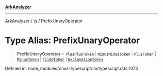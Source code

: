 [**ArkAnalyzer**](../../../../README.md)

***

[ArkAnalyzer](../../../../globals.md) / [ts](../README.md) / PrefixUnaryOperator

# Type Alias: PrefixUnaryOperator

> **PrefixUnaryOperator** = [`PlusPlusToken`](../enumerations/SyntaxKind.md#plusplustoken) \| [`MinusMinusToken`](../enumerations/SyntaxKind.md#minusminustoken) \| [`PlusToken`](../enumerations/SyntaxKind.md#plustoken) \| [`MinusToken`](../enumerations/SyntaxKind.md#minustoken) \| [`TildeToken`](../enumerations/SyntaxKind.md#tildetoken) \| [`ExclamationToken`](../enumerations/SyntaxKind.md#exclamationtoken)

Defined in: node\_modules/ohos-typescript/lib/typescript.d.ts:1073
